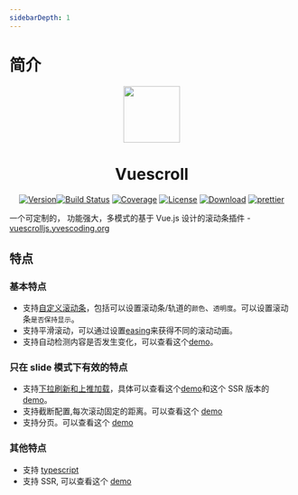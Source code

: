 ```yaml
---
sidebarDepth: 1
---
```


# 简介

  <p align="center"><a href="http://vuescrolljs.yvescoding.org/zh/"><img width="100" src="http://vuescrolljs.yvescoding.org/logo.png" /></a></p>
  <h1 align="center" width="100">Vuescroll</h1>

  <p align="center">
  <a href="https://www.npmjs.com/package/vuescroll"><img src="https://img.shields.io/npm/v/vuescroll.svg" alt="Version"></a><a href="https://circleci.com/gh/YvesCoding/vuescroll/tree/dev"><img src="https://circleci.com/gh/YvesCoding/vuescroll/tree/dev.png?style=shield" alt="Build Status"></a>
   <a href="https://codecov.io/github/YvesCoding/vuescroll?branch=dev"><img src="https://img.shields.io/codecov/c/github/YvesCoding/vuescroll/dev.svg" alt="Coverage"></a>
  <a href="https://www.npmjs.com/package/vuescroll"><img src="https://img.shields.io/npm/l/vuescroll.svg" alt="License"></a>
<a href="https://www.npmjs.com/package/vuescroll"><img src="https://img.shields.io/npm/dm/vuescroll.svg" alt="Download"></a>
<a href="https://github.com/YvesCoding/vuescroll"><img src="https://img.shields.io/badge/code_style-prettier-ff69b4.svg?style=flat-square" alt="prettier"></a>
</p>

一个可定制的， 功能强大，多模式的基于 Vue.js 设计的滚动条插件 - [vuescrolljs.yvescoding.org](http://vuescrolljs.yvescoding.org/zh)

## 特点

### 基本特点

- 支持[自定义滚动条](http://vuescrolljs.yvescoding.org/zh/guide/configuration.html#bar)，包括可以设置滚动条/轨道的`颜色`、`透明度`。可以设置滚动条`是否保持显示`。
- 支持平滑滚动，可以通过设置[easing](http://vuescrolljs.yvescoding.org/zh/guide/configuration.html#bar)来获得不同的滚动动画。
- 支持自动检测内容是否发生变化，可以查看这个[demo](http://vuescrolljs.yvescoding.org/zh/demo/#_3-%E6%A3%80%E6%B5%8B%E5%86%85%E5%AE%B9%E5%8F%91%E7%94%9F%E5%8F%98%E5%8A%A8)。

### 只在 slide 模式下有效的特点

- 支持[下拉刷新和上推加载](http://vuescrolljs.yvescoding.org/zh/guide/configuration.html#pullrefresh)，具体可以查看这个[demo](http://vuescrolljs.yvescoding.org/zh/demo/#vuescroll-%E6%94%AF%E6%8C%81%E4%B8%8B%E6%9D%A5%E5%88%B7%E6%96%B0%E5%92%8C%E4%B8%8A%E6%8E%A8%E5%8A%A0%E8%BD%BD-%E5%9C%A8%E4%BD%A0%E6%83%B3%E5%B1%95%E7%A4%BA%E4%B8%80%E4%B8%AA%E5%88%97%E8%A1%A8%E7%9A%84%E6%95%B0%E6%8D%AE%E7%9A%84%E6%97%B6%E5%80%99%E5%BE%88%E6%9C%89%E7%94%A8%E3%80%82)和这个 SSR 版本的[demo](https://vuescroll-issue-list-demo-qlrlyskaji.now.sh//)。
- 支持截断配置,每次滚动固定的距离。可以查看这个 [demo](http://vuescrolljs.yvescoding.org/zh/demo/#_2-%E6%97%B6%E9%97%B4%E9%80%89%E6%8B%A9%E5%99%A8)
- 支持分页。可以查看这个 [demo](http://vuescrolljs.yvescoding.org/zh/demo/#_1-%E8%BD%AE%E6%92%AD%E5%9B%BE)

### 其他特点

- 支持 [typescript](http://vuescrolljs.yvescoding.org/zh/guide/typescript.html)
- 支持 SSR, 可以查看这个 [demo](https://vuescroll-issue-list-demo-qlrlyskaji.now.sh//)
